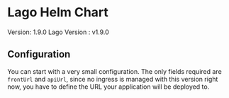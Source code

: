 # Lago Helm Chart

Version: 1.9.0
Lago Version : v1.9.0

## Configuration

You can start with a very small configuration.
The only fields required are `frontUrl` and `apiUrl`, since no ingress is managed with this version right now, you have to define the URL your application will be deployed to.

